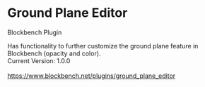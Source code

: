 # Ground Plane Editor
Blockbench Plugin

Has functionality to further customize the ground plane feature in Blockbench (opacity and color).
<br>
Current Version: 1.0.0
<br>
<br>
https://www.blockbench.net/plugins/ground_plane_editor
